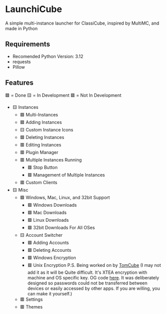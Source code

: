 
# LaunchiCube

A simple multi-instance launcher for ClassiCube, inspired by MultiMC, and made in Python

## Requirements

- Recomended Python Version: 3.12
- requests
- Pillow

## Features

🟩 = Done
🟨 = In Development
🟥 = Not In Development

- 🟨 Instances
	- 🟩 Multi-Instances
   	- 🟩 Adding Instances
	- 🟨 Custom Instance Icons
	- 🟩 Deleting Instances
	- 🟥 Editing Instances
	- 🟥 Plugin Manager
	- 🟥 Multiple Instances Running
  		- 🟥 Stop Button
  		- 🟥 Management of Multiple Instances
	- 🟥 Custom Clients
- 🟨 Misc
	- 🟩 Windows, Mac, Linux, and 32bit Support
   		- 🟩 Windows Downloads
  		- 🟩 Mac Downloads
   		- 🟩 Linux Downloads
   		- 🟩 32bit Downloads For All OSes
	- 🟨 Account Switcher
 		- 🟩 Adding Accounts
		- 🟩 Deleting Accounts
  		- 🟩 Windows Encryption
  		- 🟥 Unix Encryption P.S. Being worked on by [TomCube](https://github.com/yomcube) (I may not add it as it will be Quite difficult. It's XTEA encryption with machine and OS specific key. OG code [here](https://github.com/ClassiCube/ClassiCube/blob/6d5a5b78c8b8e99d5bb4f557b8caafd9d5bb8a5b/src/Platform_Posix.c#L1382). It was deliberately designed so passwords could not be transferred between devices or easily accessed by other apps. If you are willing, you can make it yourself.)
	- 🟥 Settings
	- 🟥 Themes
